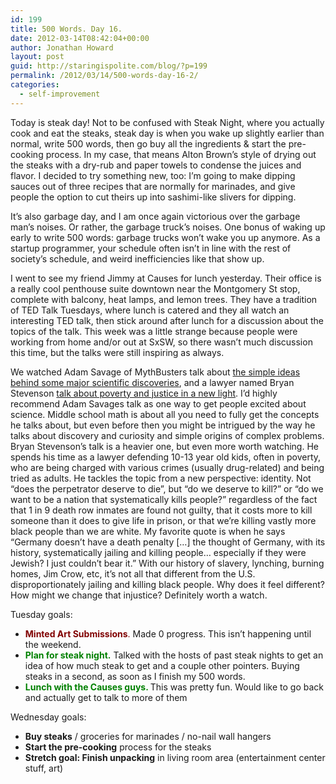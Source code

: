 ```yaml
---
id: 199
title: 500 Words. Day 16.
date: 2012-03-14T08:42:04+00:00
author: Jonathan Howard
layout: post
guid: http://staringispolite.com/blog/?p=199
permalink: /2012/03/14/500-words-day-16-2/
categories:
  - self-improvement
---
```

Today is steak day! Not to be confused with Steak Night, where you actually cook and eat the steaks, steak day is when you wake up slightly earlier than normal, write 500 words, then go buy all the ingredients & start the pre-cooking process. In my case, that means Alton Brown’s style of drying out the steaks with a dry-rub and paper towels to condense the juices and flavor. I decided to try something new, too: I’m going to make dipping sauces out of three recipes that are normally for marinades, and give people the option to cut theirs up into sashimi-like slivers for dipping.

It’s also garbage day, and I am once again victorious over the garbage man’s noises. Or rather, the garbage truck’s noises. One bonus of waking up early to write 500 words: garbage trucks won’t wake you up anymore. As a startup programmer, your schedule often isn’t in line with the rest of society’s schedule, and weird inefficiencies like that show up.

I went to see my friend Jimmy at Causes for lunch yesterday. Their office is a really cool penthouse suite downtown near the Montgomery St stop, complete with balcony, heat lamps, and lemon trees. They have a tradition of TED Talk Tuesdays, where lunch is catered and they all watch an interesting TED talk, then stick around after lunch for a discussion about the topics of the talk. This week was a little strange because people were working from home and/or out at SxSW, so there wasn’t much discussion this time, but the talks were still inspiring as always.

We watched Adam Savage of MythBusters talk about <a href="http://www.ted.com/talks/how_simple_ideas_lead_to_scientific_discoveries.html" target="_blank">the simple ideas behind some major scientific discoveries</a>, and a lawyer named Bryan Stevenson <a href="http://www.ted.com/talks/bryan_stevenson_we_need_to_talk_about_an_injustice.html" target="_blank">talk about poverty and justice in a new light</a>. I’d highly recommend Adam Savages talk as one way to get people excited about science. Middle school math is about all you need to fully get the concepts he talks about, but even before then you might be intrigued by the way he talks about discovery and curiosity and simple origins of complex problems. Bryan Stevenson’s talk is a heavier one, but even more worth watching. He spends his time as a lawyer defending 10-13 year old kids, often in poverty, who are being charged with various crimes (usually drug-related) and being tried as adults. He tackles the topic from a new perspective: identity. Not “does the perpetrator deserve to die”, but “do we deserve to kill?” or “do we want to be a nation that systematically kills people?” regardless of the fact that 1 in 9 death row inmates are found not guilty, that it costs more to kill someone than it does to give life in prison, or that we’re killing vastly more black people than we are white. My favorite quote is when he says “Germany doesn’t have a death penalty […] the thought of Germany, with its history, systematically jailing and killing people&#8230; especially if they were Jewish? I just couldn’t bear it.” With our history of slavery, lynching, burning homes, Jim Crow, etc, it&#8217;s not all that different from the U.S. disproportionately jailing and killing black people. Why does it feel different? How might we change that injustice? Definitely worth a watch.

Tuesday goals:

  * <span style="color: #800000;"><strong>Minted Art Submissions</strong>.</span> Made 0 progress. This isn’t happening until the weekend.
  * <span style="color: #008000;"><strong>Plan for steak night.</strong></span> Talked with the hosts of past steak nights to get an idea of how much steak to get and a couple other pointers. Buying steaks in a second, as soon as I finish my 500 words.
  * <span style="color: #008000;"><strong>Lunch with the Causes guys. </strong></span>This was pretty fun. Would like to go back and actually get to talk to more of them

Wednesday goals:

  * **Buy steaks** / groceries for marinades / no-nail wall hangers
  * **Start the pre-cooking** process for the steaks
  * **Stretch goal: Finish unpacking** in living room area (entertainment center stuff, art)